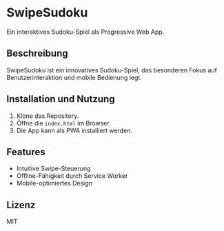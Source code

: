 # SwipeSudoku

Ein interaktives Sudoku-Spiel als Progressive Web App.

## Beschreibung
SwipeSudoku ist ein innovatives Sudoku-Spiel, das besonderen Fokus auf Benutzerinteraktion und mobile Bedienung legt.

## Installation und Nutzung
1. Klone das Repository.
2. Öffne die `index.html` im Browser.
3. Die App kann als PWA installiert werden.

## Features
- Intuitive Swipe-Steuerung
- Offline-Fähigkeit durch Service Worker
- Mobile-optimiertes Design

## Lizenz
MIT